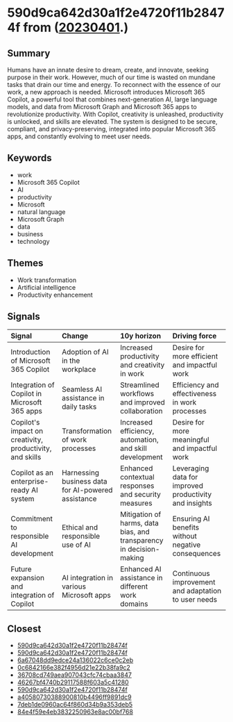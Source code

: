 # 590d9ca642d30a1f2e4720f11b28474f from ([20230401](https://kghosh.substack.com/p/20230401).)

## Summary

Humans have an innate desire to dream, create, and innovate, seeking purpose in their work. However, much of our time is wasted on mundane tasks that drain our time and energy. To reconnect with the essence of our work, a new approach is needed. Microsoft introduces Microsoft 365 Copilot, a powerful tool that combines next-generation AI, large language models, and data from Microsoft Graph and Microsoft 365 apps to revolutionize productivity. With Copilot, creativity is unleashed, productivity is unlocked, and skills are elevated. The system is designed to be secure, compliant, and privacy-preserving, integrated into popular Microsoft 365 apps, and constantly evolving to meet user needs.

## Keywords

* work
* Microsoft 365 Copilot
* AI
* productivity
* Microsoft
* natural language
* Microsoft Graph
* data
* business
* technology

## Themes

* Work transformation
* Artificial intelligence
* Productivity enhancement

## Signals

| Signal                                                   | Change                                             | 10y horizon                                                         | Driving force                                          |
|:---------------------------------------------------------|:---------------------------------------------------|:--------------------------------------------------------------------|:-------------------------------------------------------|
| Introduction of Microsoft 365 Copilot                    | Adoption of AI in the workplace                    | Increased productivity and creativity in work                       | Desire for more efficient and impactful work           |
| Integration of Copilot in Microsoft 365 apps             | Seamless AI assistance in daily tasks              | Streamlined workflows and improved collaboration                    | Efficiency and effectiveness in work processes         |
| Copilot's impact on creativity, productivity, and skills | Transformation of work processes                   | Increased efficiency, automation, and skill development             | Desire for more meaningful and impactful work          |
| Copilot as an enterprise-ready AI system                 | Harnessing business data for AI-powered assistance | Enhanced contextual responses and security measures                 | Leveraging data for improved productivity and insights |
| Commitment to responsible AI development                 | Ethical and responsible use of AI                  | Mitigation of harms, data bias, and transparency in decision-making | Ensuring AI benefits without negative consequences     |
| Future expansion and integration of Copilot              | AI integration in various Microsoft apps           | Enhanced AI assistance in different work domains                    | Continuous improvement and adaptation to user needs    |

## Closest

* [590d9ca642d30a1f2e4720f11b28474f](590d9ca642d30a1f2e4720f11b28474f)
* [590d9ca642d30a1f2e4720f11b28474f](590d9ca642d30a1f2e4720f11b28474f)
* [6a67048dd9edce24a136022c6ce0c2eb](6a67048dd9edce24a136022c6ce0c2eb)
* [0c6842166e382f4956d21e22b38fa9c2](0c6842166e382f4956d21e22b38fa9c2)
* [36708cd749aea907043cfc74cbaa3847](36708cd749aea907043cfc74cbaa3847)
* [46267bf4740b29117588f603a5c41280](46267bf4740b29117588f603a5c41280)
* [590d9ca642d30a1f2e4720f11b28474f](590d9ca642d30a1f2e4720f11b28474f)
* [a40580730388900810b4496ff9891dc9](a40580730388900810b4496ff9891dc9)
* [7deb1de0960ac64f860d34b9a353deb5](7deb1de0960ac64f860d34b9a353deb5)
* [84e4f59e4eb3832250963e8ac00bf768](84e4f59e4eb3832250963e8ac00bf768)